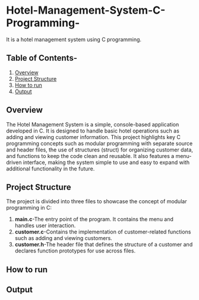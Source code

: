 # Hotel-Management-System-C-Programming-
It is a hotel management system using C programming.
## Table of Contents-
1. [Overview](#overview)
2. [Project Structure](#project-structure)
3. [How to run](#how-to-run)
4. [Output](#output)
   
## Overview
The Hotel Management System is a simple, console-based application developed in C. It is designed to handle basic hotel operations such as adding and viewing customer information. This project highlights key C programming concepts such as modular programming with separate source and header files, the use of structures (struct) for organizing customer data, and functions to keep the code clean and reusable. It also features a menu-driven interface, making the system simple to use and easy to expand with additional functionality in the future.
## Project Structure
The project is divided into three files to showcase the concept of modular programming in C:
1. **main.c**-The entry point of the program. It contains the menu and handles user interaction.
2. **customer.c**-Contains the implementation of customer-related functions such as adding and viewing customers.
3. **customer.h**-The header file that defines the structure of a customer and declares function prototypes for use across files.
## How to run

## Output
